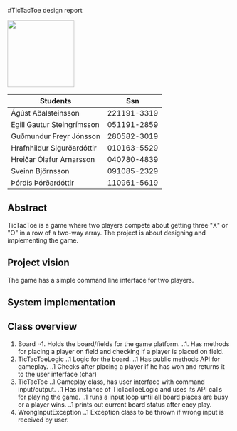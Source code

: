 #TicTacToe design report


<img src="http://www.ru.is/media/hr/skjol/default_white.png" width="150" height="150" />

| Students                  | Ssn         |
|---------------------------|:-----------:|
|Ágúst Aðalsteinsson        | 221191-3319 |
|Egill Gautur Steingrímsson | 051191-2859 |
|Guðmundur Freyr Jónsson    | 280582-3019 |
|Hrafnhildur Sigurðardóttir | 010163-5529 |
|Hreiðar Ólafur Arnarsson   | 040780-4839 |
|Sveinn Björnsson           | 091085-2329 |
|Þórdís Þórðardóttir        | 110961-5619 |

## Abstract

TicTacToe is a game where two players compete about getting three "X" or "O" in a row of a two-way array. The project is about designing and implementing the game.

## Project vision

The game has a simple command line interface for two players.


## System implementation


## Class overview

1. Board
⋅⋅1. Holds the board/fields for the game platform.
..1. Has methods for placing a player on field and checking if a player is placed on field.
2. TicTacToeLogic
..1 Logic for the board.
..1 Has public methods API for gameplay.
..1 Checks after placing a player if he has won and returns it to the user interface (char)
3. TicTacToe
..1 Gameplay class, has user interface with command input/output.
..1 Has instance of TicTacToeLogic and uses its API calls for playing the game.
..1 runs a input loop until all board places are busy or a player wins.
..1 prints out current board status after eacy play.
4. WrongInputException
..1 Exception class to be thrown if wrong input is received by user.


